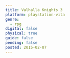 ```yaml
---
title: Valhalla Knights 3
platform: playstation-vita
genre:
  - rpg
digital: false
physical: true
guide: false
pending: false
posted: 2015-02-07
---
```

